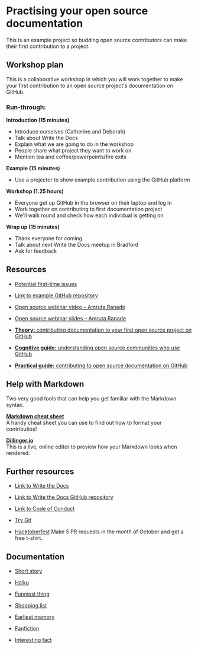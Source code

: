 
# Practising your open source documentation
This is an example project so budding open source contributors can make their first contribution to a project.

## Workshop plan

This is a collaborative workshop in which you will work together to make your first contribution to an open source project's documentation on GitHub. 

### Run-through: 

**Introduction (15 minutes)**

* Introduce ourselves (Catherine and Deborah)
* Talk about Write the Docs
* Explain what we are going to do in the workshop
* People share what project they want to work on
* Mention tea and coffee/powerpoints/fire exits

**Example (15 minutes)**

* Use a projector to show example contribution using the GitHub platform

**Workshop (1.25 hours)**

* Everyone get up GitHub in the browser on their laptop and log in
* Work together on contributing to first documentation project
* We'll walk round and check how each individual is getting on

**Wrap up (15 minutes)**

* Thank everyone for coming 
* Talk about next Write the Docs meetup in Bradford
* Ask for feedback


## Resources

* [Potential first-time issues](https://up-for-grabs.net/#/tags/documentation)

* [Link to example GitHub repository](https://github.com/catherineheath/catherineheath.github.io)

* [Open source webinar video – Amruta Ranade](https://www.youtube.com/watch?v=es7V3S4-Pkk&feature=youtu.be)

* [Open source webinar slides – Amruta Ranade](https://docs.google.com/presentation/d/1t9saUV3TDozOXyih6cYhWmesa5qxaOVOd34TfKz8wWM/edit#slide=id.p)

* [**Theory:** contributing documentation to your first open source project on GitHub](https://awaywithwords.co/2018/07/27/first-pull-request-github-open-source/)

* [**Cognitive guide:** understanding open source communities who use GitHub](https://awaywithwords.co/2018/08/02/contribute-open-source-cognitive-guide/)

* [**Practical guide:** contributing to open source documentation on GitHub](https://awaywithwords.co/2018/08/24/contribute-open-source-documentation-github-practical-guide/)

## Help with Markdown

Two very good tools that can help you get familiar with the Markdown syntax.

**[Markdown cheat sheet](https://github.com/adam-p/markdown-here/wiki/Markdown-Cheatsheet)**  
A handy cheat sheet you can use to find out how to format your contributios!

**[Dillinger.io](https://dillinger.io/)**  
This is a live, online editor to preview how your Markdown looks when rendered.

## Further resources

* [Link to Write the Docs](https://writethedocs.org)

* [Link to Write the Docs GitHub repository](https://github.com/writethedocs)

* [Link to Code of Conduct](http://www.writethedocs.org/code-of-conduct/)

* [Try Git](https://try.github.io/)

* [Hacktoberfest](https://hacktoberfest.digitalocean.com) 
Make 5 PR requests in the month of October and get a free t-shirt.

## Documentation

* [Short story](/subfolder/short-story.md)

* [Haiku](/subfolder/haiku.md)

* [Funniest thing](/subfolder/funniest-thing.md)

* [Shopping list](/subfolder/shopping-list.md)

* [Earliest memory](subfolder//earliest-memory.md)

* [Fanfiction](/subfolder/fanfiction.md)

* [Interesting fact](/subfolder/interesting-fact.md)
